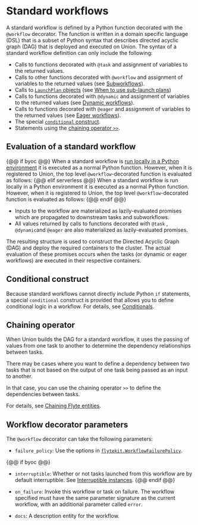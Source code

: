 # Standard workflows

A standard workflow is defined by a Python function decorated with the `@workflow` decorator.
The function is written in a domain specific language (DSL) that is a subset of Python syntax that describes directed acyclic graph (DAG) that is deployed and executed on Union.
The syntax of a standard workflow definition can only include the following:

* Calls to functions decorated with `@task` and assignment of variables to the returned values.
* Calls to other functions decorated with `@workflow` and assignment of variables to the returned values (see [Subworkflows](./subworkflows-and-sub-launch-plans)).
* Calls to [`LaunchPlan` objects](../launch-plans/index) (see [When to use sub-launch plans](./subworkflows-and-sub-launch-plans.md#when-to-use-sub-launch-plans))
* Calls to functions decorated with `@dynamic` and assignment of variables to the returned values (see [Dynamic workflows](./dynamic-workflows)).
* Calls to functions decorated with `@eager` and assignment of variables to the returned values (see [Eager workflows](./eager-workflows)).
* The special [`conditional` construct](#conditional-construct).
* Statements using the [chaining operator `>>`](#chaining-operator).

## Evaluation of a standard workflow

{@@ if byoc @@}
When a standard workflow is [run locally in a Python environment](../../development-cycle/running-your-code.md#running-a-script-in-local-python-with-unionai-run) it is executed as a normal Python function.
However, when it is registered to Union, the top level `@workflow`-decorated function is evaluated as follows:
{@@ elif serverless @@}
When a standard workflow is run locally in a Python environment it is executed as a normal Python function.
However, when it is registered to Union, the top level `@workflow`-decorated function is evaluated as follows:
{@@ endif @@}

* Inputs to the workflow are materialized as lazily-evaluated promises which are propagated to downstream tasks and subworkflows.
* All values returned by calls to functions decorated with `@task` , `@dynamic`and `@eager` are also materialized as lazily-evaluated promises.

The resulting structure is used to construct the Directed Acyclic Graph (DAG) and deploy the required containers to the cluster.
The actual evaluation of these promises occurs when the tasks (or dynamic or eager workflows) are executed in their respective containers.

## Conditional construct

Because standard workflows cannot directly include Python `if` statements, a special `conditional` construct is provided that allows you to define conditional logic in a workflow.
For details, see [Conditionals](https://docs.flyte.org/en/latest/user_guide/advanced_composition/conditionals.html).

## Chaining operator

When Union builds the DAG for a standard workflow, it uses the passing of values from one task to another to determine the dependency relationships between tasks.

There may be cases where you want to define a dependency between two tasks that is not based on the output of one task being passed as an input to another.

In that case, you can use the chaining operator `>>` to define the dependencies between tasks.

For details, see [Chaining Flyte entities](https://docs.flyte.org/en/latest/user_guide/advanced_composition/chaining_flyte_entities.html).

## Workflow decorator parameters

The `@workflow` decorator can take the following parameters:

* `failure_policy`: Use the options in [`flytekit.WorkflowFailurePolicy`](https://docs.flyte.org/en/latest/api/flytekit/generated/flytekit.WorkflowFailurePolicy.html#flytekit.WorkflowFailurePolicy).

{@@ if byoc @@}
* `interruptible`: Whether or not tasks launched from this workflow are by default interruptible. See [Interruptible instances](../tasks/task-hardware-environment/interruptible-instances).
{@@ endif @@}

* `on_failure`: Invoke this workflow or task on failure. The workflow specified must have the same parameter signature as the current workflow, with an additional parameter called `error`.

* `docs`: A description entity for the workflow.
